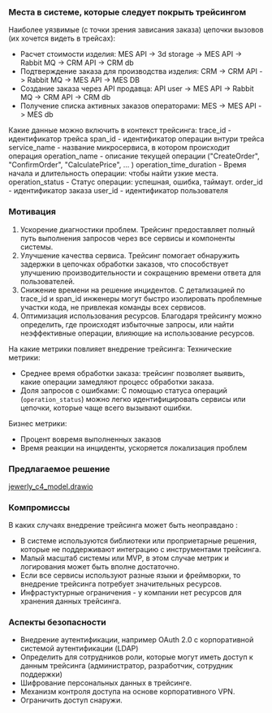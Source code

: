 ### Места в системе, которые следует покрыть трейсингом

Наиболее уязвимые (с точки зрения зависания заказа) цепочки вызовов (их хочется видеть в трейсах):
- Расчет стоимости изделия: MES API -> 3d storage -> MES API -> Rabbit MQ -> CRM API -> CRM db
- Подтверждение заказа для производства изделия: CRM -> CRM API -> Rabbit MQ -> MES API -> MES DB
- Создание заказа через API продавца: API user -> MES API -> Rabbit MQ -> CRM API -> CRM db
- Получение списка активных заказов операторами: MES -> MES API -> MES db

Какие данные можно включить в контекст трейсинга:
trace_id - идентификатор трейса
span_id - идентификатор операции внтури трейса
service_name - название микросервиса, в котором происходит операция
operation_name - описание текущей операции ("CreateOrder", "ConfirmOrder", "CalculatePrice", ... )
operation_time_duration - Время начала и длительность операции: чтобы найти узкие места.
operation_status - Статус операции: успешная, ошибка, таймаут.
order_id - идентификатор заказа
user_id - идентификатор пользователя

### Мотивация

1. Ускорение диагностики проблем. Трейсинг предоставляет полный путь выполнения запросов через все сервисы и компоненты системы. 
2. Улучшение качества сервиса. Трейсинг помогает обнаружить задержки в цепочках обработки заказов, что способствует улучшению производительности и сокращению времени ответа для пользователей.
3. Снижение времени на решение инцидентов. С детализацией по trace_id и span_id инженеры могут быстро изолировать проблемные участки кода, не привлекая команды всех сервисов.
4. Оптимизация использования ресурсов. Благодаря трейсингу можно определить, где происходят избыточные запросы, или найти неэффективные операции, влияющие на использование ресурсов.

На какие метрики повлияет внедрение трейсинга:
Технические метрики:
- Среднее время обработки заказа: трейсинг позволяет выявить, какие операции замедляют процесс обработки заказа.
- Доля запросов с ошибками: С помощью статуса операций (`operation_status`) можно легко идентифицировать сервисы или цепочки, которые чаще всего вызывают ошибки.

Бизнес метрики:
- Процент вовремя выполненных заказов
- Время реакции на инциденты, ускоряется локализация проблем

### Предлагаемое решение

[jewerly_c4_model.drawio](tracing_jewerly.drawio)

### Компромиссы
В каких случаях внедрение трейсинга может быть неоправдано :
- В системе используются библиотеки или проприетарные решения, которые не поддерживают интеграцию с инструментами трейсинга.
- Малый масштаб системы или MVP, в этом случае метрик и логирования может быть вполне достаточно.
- Если все сервисы используют разные языки и фреймворки, то внедрение трейсинга потребует значительных ресурсов.
- Инфрастуктурные ограничения - у компании нет ресурсов для хранения данных трейсинга.

### Аспекты безопасности
- Внедрение аутентификации, например OAuth 2.0 с корпоративной системой аутентификации (LDAP)
- Определить для сотрудников роли, которые могут иметь доступ к данным трейсинга (администратор, разработчик, сотрудник поддержки)
- Шифрование персональных данных в трейсинге.
- Механизм контроля доступа на основе корпоративного VPN.
- Ограничить доступ снаружи.



